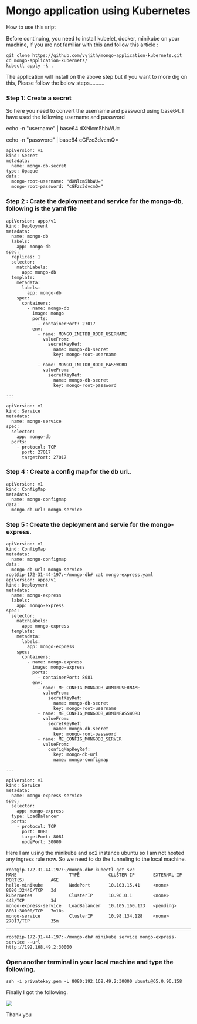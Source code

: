 # Mongo application using Kubernetes

How to use this sript 

Before continuing, you need to install kubelet, docker, minikube on your machine, if you are not familiar with this and follow this article : 

```
git clone https://github.com/vyjith/mongo-application-kubernets.git
cd mongo-application-kubernets/
kubectl apply -k .
```

The application will install on the above step but if you want to more dig on this, Please follow the below steps..........

### Step 1: Create a secret 

So here you need to convert the username and password using base64. I have used the following username and password

echo -n "username" | base64
dXNlcm5hbWU=

echo -n "password" | base64
cGFzc3dvcmQ=


```
apiVersion: v1
kind: Secret
metadata:
  name: mongo-db-secret
type: Opaque
data:
  mongo-root-username: "dXNlcm5hbWU="
  mongo-root-password: "cGFzc3dvcmQ="
```


### Step 2 : Crate the deployment and service for the mongo-db, following is the yaml file

```
apiVersion: apps/v1
kind: Deployment
metadata:
  name: mongo-db
  labels:
    app: mongo-db
spec:
  replicas: 1
  selector:
    matchLabels:
      app: mongo-db
  template:
    metadata:
      labels:
        app: mongo-db
    spec:
      containers:
        - name: mongo-db
          image: mongo
          ports:
            - containerPort: 27017
          env:
            - name: MONGO_INITDB_ROOT_USERNAME
              valueFrom:
                secretKeyRef:
                  name: mongo-db-secret
                  key: mongo-root-username

            - name: MONGO_INITDB_ROOT_PASSWORD
              valueFrom:
                secretKeyRef:
                  name: mongo-db-secret
                  key: mongo-root-password

---

apiVersion: v1
kind: Service
metadata:
  name: mongo-service
spec:
  selector:
    app: mongo-db
  ports:
    - protocol: TCP
      port: 27017
      targetPort: 27017
```

### Step 4 : Create a config map for the db url..

```
apiVersion: v1
kind: ConfigMap
metadata:
  name: mongo-configmap
data:
  mongo-db-url: mongo-service
```

### Step 5 : Create the deployment and servie for the mongo-express.

```
apiVersion: v1
kind: ConfigMap
metadata:
  name: mongo-configmap
data:
  mongo-db-url: mongo-service
root@ip-172-31-44-197:~/mongo-db# cat mongo-express.yaml
apiVersion: apps/v1
kind: Deployment
metadata:
  name: mongo-express
  labels:
    app: mongo-express
spec:
  selector:
    matchLabels:
      app: mongo-express
  template:
    metadata:
      labels:
        app: mongo-express
    spec:
      containers:
        - name: mongo-express
          image: mongo-express
          ports:
            - containerPort: 8081
          env:
            - name: ME_CONFIG_MONGODB_ADMINUSERNAME
              valueFrom:
                secretKeyRef:
                  name: mongo-db-secret
                  key: mongo-root-username
            - name: ME_CONFIG_MONGODB_ADMINPASSWORD
              valueFrom:
                secretKeyRef:
                  name: mongo-db-secret
                  key: mongo-root-password
            - name: ME_CONFIG_MONGODB_SERVER
              valueFrom:
                configMapKeyRef:
                  key: mongo-db-url
                  name: mongo-configmap

---

apiVersion: v1
kind: Service
metadata:
  name: mongo-express-service
spec:
  selector:
    app: mongo-express
  type: LoadBalancer
  ports:
    - protocol: TCP
      port: 8081
      targetPort: 8081
      nodePort: 30000

```

Here I am using the minikube and ec2 instance ubuntu so I am not hosted any ingress rule now. So we need to do the tunneling to the local machine. 

```
root@ip-172-31-44-197:~/mongo-db# kubectl get svc
NAME                    TYPE           CLUSTER-IP       EXTERNAL-IP   PORT(S)          AGE
hello-minikube          NodePort       10.103.15.41     <none>        8080:32446/TCP   3d
kubernetes              ClusterIP      10.96.0.1        <none>        443/TCP          3d
mongo-express-service   LoadBalancer   10.105.160.133   <pending>     8081:30000/TCP   7m10s
mongo-service           ClusterIP      10.98.134.128    <none>        27017/TCP        35m
```
---
```
root@ip-172-31-44-197:~/mongo-db# minikube service mongo-express-service --url
http://192.168.49.2:30000
```

### Open another terminal in your local machine and type the following.

```
ssh -i privatekey.pem -L 8080:192.168.49.2:30000 ubuntu@65.0.96.158
```

Finally I got the following. 

![](https://i.ibb.co/RDYsSgv/image.png)

Thank you
